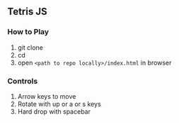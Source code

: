 ## Tetris JS

### How to Play

1. git clone
2. cd
3. open `<path to repo locally>/index.html` in browser

### Controls

1. Arrow keys to move
2. Rotate with up or a or s keys
3. Hard drop with spacebar